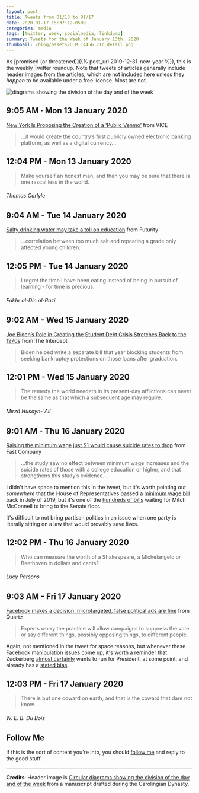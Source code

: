 ```yaml
---
layout: post
title: Tweets from 01/13 to 01/17
date: 2020-01-17 15:37:12-0500
categories: media
tags: [twitter, week, socialmedia, linkdump]
summary: Tweets for the Week of January 13th, 2020
thumbnail: /blog/assets/CLM_14456_71r_detail.png
---
```


As [promised (or threatened)]({% post_url 2019-12-31-new-year %}), this is the weekly Twitter roundup.  Note that tweets of articles generally include header images from the articles, which are not included here unless they *happen* to be available under a free license.  Most are not.

![diagrams showing the division of the day and of the week](/blog/assets/CLM_14456_71r_detail.png "diagrams showing the division of the day and of the week")

## 9:05 AM · Mon 13 January 2020

[<i class="fab fa-twitter-square"></i>](https://twitter.com/jcolag/status/1216722818953437184) [New York Is Proposing the Creation of a ‘Public Venmo’](https://www.vice.com/en_us/article/pked9v/new-york-is-proposing-the-creation-of-a-public-venmo) from VICE

 > ...it would create the country’s first publicly owned electronic banking platform, as well as a digital currency...

## 12:04 PM - Mon 13 January 2020

[<i class="fab fa-twitter"></i>](https://twitter.com/jcolag/status/1216767865728241665)

 > Make yourself an honest man, and then you may be sure that there is one rascal less in the world.

###### Thomas Carlyle

## 9:04 AM - Tue 14 January 2020

[<i class="fab fa-twitter-square"></i>](https://twitter.com/jcolag/status/1217084955206938626) [Salty drinking water may take a toll on education](https://www.futurity.org/salt-intake-drinking-water-education-2250022/) from Futurity

 > ...correlation between too much salt and repeating a grade only affected young children.

## 12:05 PM - Tue 14 January 2020

[<i class="fab fa-twitter"></i>](https://twitter.com/jcolag/status/1217130505419677696)

 > I regret the time I have been eating instead of being in pursuit of learning - for time is precious.

###### Fakhr al-Din al-Razi

## 9:02 AM - Wed 15 January 2020

[<i class="fab fa-twitter-square"></i>](https://twitter.com/jcolag/status/1217446839965732865) [Joe Biden’s Role in Creating the Student Debt Crisis Stretches Back to the 1970s](https://theintercept.com/2020/01/07/joe-biden-student-loans/) from The Intercept

 > Biden helped write a separate bill that year blocking students from seeking bankruptcy protections on those loans after graduation.

## 12:01 PM - Wed 15 January 2020

[<i class="fab fa-twitter"></i>](https://twitter.com/jcolag/status/1217491886388105217)

 > The remedy the world needeth in its present-day afflictions can never be the same as that which a subsequent age may require.

###### Mírzá Husayn-`Alí

## 9:01 AM - Thu 16 January 2020

[<i class="fab fa-twitter-square"></i>](https://twitter.com/jcolag/status/1217808976177295360) [Raising the minimum wage just $1 would cause suicide rates to drop](https://www.fastcompany.com/90448771/raising-minimum-wage-just-1-would-cause-suicide-rates-to-drop) from Fast Company

 > ...the study saw no effect between minimum wage increases and the suicide rates of those with a college education or higher, and that strengthens this study’s evidence...

I didn't have space to mention this in the tweet, but it's worth pointing out *somewhere* that the House of Representatives passed a [minimum wage bill](https://www.cnbc.com/2019/07/18/house-passes-raise-the-wage-act-15-per-hour-minimum-wage-bill.html) back in July of 2019, but it's one of the [hundreds of bills](https://www.newsweek.com/senator-mcconnell-democrats-emulating-trump-senate-1476406) waiting for Mitch McConnell to bring to the Senate floor.

It's difficult to not bring partisan politics in an issue when one party is literally sitting on a law that would provably save lives.

## 12:02 PM - Thu 16 January 2020

[<i class="fab fa-twitter"></i>](https://twitter.com/jcolag/status/1217854526113316864)

 > Who can measure the worth of a Shakespeare, a Michelangelo or Beethoven in dollars and cents?

###### Lucy Parsons

## 9:03 AM - Fri 17 January 2020

[<i class="fab fa-twitter-square"></i>](https://twitter.com/jcolag/status/1218171867200094210) [Facebook makes a decision: microtargeted, false political ads are fine](https://qz.com/1782316/facebook-says-microtargeting-and-false-political-ads-are-fine/) from Quartz

 > Experts worry the practice will allow campaigns to suppress the vote or say different things, possibly opposing things, to different people.

Again, not mentioned in the tweet for space reasons, but whenever these Facebook manipulation issues come up, it's worth a reminder that Zuckerberg [almost certainly](https://www.latimes.com/business/technology/la-fi-tn-zuckerberg-president-20170120-story.html) wants to run for President, at some point, and already has a [stated bias](https://www.mercurynews.com/2019/10/01/mark-zuckerberg-facebook-will-go-to-the-mat-to-fight-warrens-company-breakup-efforts/).

## 12:03 PM - Fri 17 January 2020

[<i class="fab fa-twitter"></i>](https://twitter.com/jcolag/status/1218217165569982465)

 > There is but one coward on earth, and that is the coward that dare not know.

###### W. E. B. Du Bois

## Follow Me

If this is the sort of content you're into, you should [follow me](https://twitter.com/jcolag) and reply to the good stuff.

#### <i class="fab fa-twitter"></i>

* * *

**Credits**:  Header image is [Circular diagrams showing the division of the day and of the week](https://en.wikipedia.org/wiki/Week#/media/File:CLM_14456_71r_detail.jpg) from a manuscript drafted during the Carolingian Dynasty.
